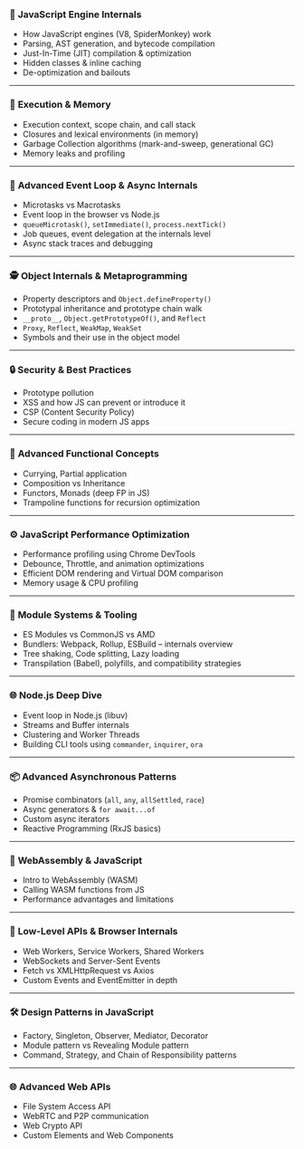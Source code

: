 ### 🔧 **JavaScript Engine Internals**

* How JavaScript engines (V8, SpiderMonkey) work
* Parsing, AST generation, and bytecode compilation
* Just-In-Time (JIT) compilation & optimization
* Hidden classes & inline caching
* De-optimization and bailouts

---

### 🧠 **Execution & Memory**

* Execution context, scope chain, and call stack
* Closures and lexical environments (in memory)
* Garbage Collection algorithms (mark-and-sweep, generational GC)
* Memory leaks and profiling

---

### 🔁 **Advanced Event Loop & Async Internals**

* Microtasks vs Macrotasks
* Event loop in the browser vs Node.js
* `queueMicrotask()`, `setImmediate()`, `process.nextTick()`
* Job queues, event delegation at the internals level
* Async stack traces and debugging

---

### 🕵️ **Object Internals & Metaprogramming**

* Property descriptors and `Object.defineProperty()`
* Prototypal inheritance and prototype chain walk
* `__proto__`, `Object.getPrototypeOf()`, and `Reflect`
* `Proxy`, `Reflect`, `WeakMap`, `WeakSet`
* Symbols and their use in the object model

---

### 🔒 **Security & Best Practices**

* Prototype pollution
* XSS and how JS can prevent or introduce it
* CSP (Content Security Policy)
* Secure coding in modern JS apps

---

### 🧰 **Advanced Functional Concepts**

* Currying, Partial application
* Composition vs Inheritance
* Functors, Monads (deep FP in JS)
* Trampoline functions for recursion optimization

---

### ⚙️ **JavaScript Performance Optimization**

* Performance profiling using Chrome DevTools
* Debounce, Throttle, and animation optimizations
* Efficient DOM rendering and Virtual DOM comparison
* Memory usage & CPU profiling

---

### 🧩 **Module Systems & Tooling**

* ES Modules vs CommonJS vs AMD
* Bundlers: Webpack, Rollup, ESBuild – internals overview
* Tree shaking, Code splitting, Lazy loading
* Transpilation (Babel), polyfills, and compatibility strategies

---

### 🌐 **Node.js Deep Dive**

* Event loop in Node.js (libuv)
* Streams and Buffer internals
* Clustering and Worker Threads
* Building CLI tools using `commander`, `inquirer`, `ora`

---

### 📦 **Advanced Asynchronous Patterns**

* Promise combinators (`all`, `any`, `allSettled`, `race`)
* Async generators & `for await...of`
* Custom async iterators
* Reactive Programming (RxJS basics)

---

### 🧬 **WebAssembly & JavaScript**

* Intro to WebAssembly (WASM)
* Calling WASM functions from JS
* Performance advantages and limitations

---

### 🧱 **Low-Level APIs & Browser Internals**

* Web Workers, Service Workers, Shared Workers
* WebSockets and Server-Sent Events
* Fetch vs XMLHttpRequest vs Axios
* Custom Events and EventEmitter in depth

---

### 🛠️ **Design Patterns in JavaScript**

* Factory, Singleton, Observer, Mediator, Decorator
* Module pattern vs Revealing Module pattern
* Command, Strategy, and Chain of Responsibility patterns

---

### 🌐 **Advanced Web APIs**

* File System Access API
* WebRTC and P2P communication
* Web Crypto API
* Custom Elements and Web Components

